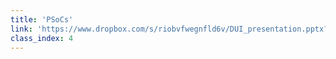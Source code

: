 ```yaml
---
title: 'PSoCs'
link: 'https://www.dropbox.com/s/riobvfwegnfld6v/DUI_presentation.pptx?dl=0'
class_index: 4
---
```

